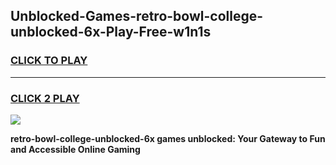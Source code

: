 
## Unblocked-Games-retro-bowl-college-unblocked-6x-Play-Free-w1n1s
<h3>
<a href="https://premium76.site?title=retro-bowl-college-unblocked-6x&ref=12A">CLICK TO PLAY</a></h3>
<hr>

<h3>
<a href="https://premium76.site?title=retro-bowl-college-unblocked-6x&ref=12A">CLICK 2 PLAY</a>
  
</h3>

<a href="https://premium76.site?title=retro-bowl-college-unblocked-6x&ref=12A"><img src="https://clearcache.store/games.png"></a>


**retro-bowl-college-unblocked-6x games unblocked: Your Gateway to Fun and Accessible Online Gaming**
